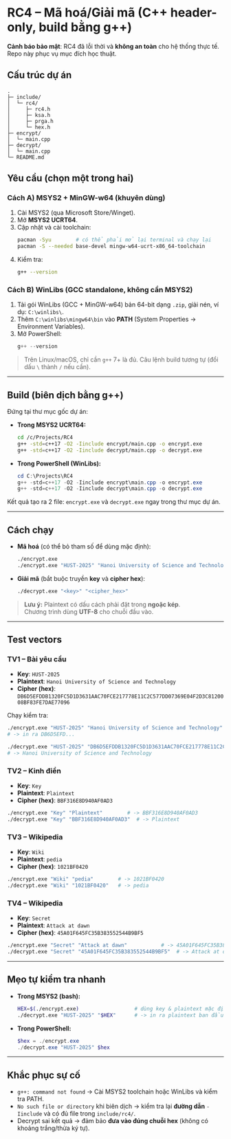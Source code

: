 # RC4 – Mã hoá/Giải mã (C++ header-only, build bằng g++)

**Cảnh báo bảo mật**: RC4 đã lỗi thời và **không an toàn** cho hệ thống thực tế. Repo này phục vụ mục đích học thuật.

## Cấu trúc dự án
```
.
├─ include/
│  └─ rc4/
│     ├─ rc4.h
│     ├─ ksa.h
│     ├─ prga.h
│     └─ hex.h
├─ encrypt/
│  └─ main.cpp
├─ decrypt/
│  └─ main.cpp
└─ README.md
```

## Yêu cầu (chọn **một** trong hai)

### Cách A) MSYS2 + MinGW-w64 (khuyên dùng)
1. Cài MSYS2 (qua Microsoft Store/Winget).
2. Mở **MSYS2 UCRT64**.
3. Cập nhật và cài toolchain:
   ```bash
   pacman -Syu        # có thể phải mở lại terminal và chạy lại
   pacman -S --needed base-devel mingw-w64-ucrt-x86_64-toolchain
   ```
4. Kiểm tra:
   ```bash
   g++ --version
   ```

### Cách B) WinLibs (GCC standalone, không cần MSYS2)
1. Tải gói WinLibs (GCC + MinGW-w64) bản 64-bit dạng `.zip`, giải nén, ví dụ: `C:\winlibs\`.
2. Thêm `C:\winlibs\mingw64\bin` vào **PATH** (System Properties → Environment Variables).
3. Mở PowerShell:
   ```powershell
   g++ --version
   ```

> Trên Linux/macOS, chỉ cần `g++` 7+ là đủ. Câu lệnh build tương tự (đổi dấu `\` thành `/` nếu cần).

---

## Build (biên dịch bằng g++)
Đứng tại thư mục gốc dự án:

- **Trong MSYS2 UCRT64:**
  ```bash
  cd /c/Projects/RC4
  g++ -std=c++17 -O2 -Iinclude encrypt/main.cpp -o encrypt.exe
  g++ -std=c++17 -O2 -Iinclude decrypt/main.cpp -o decrypt.exe
  ```

- **Trong PowerShell (WinLibs):**
  ```powershell
  cd C:\Projects\RC4
  g++ -std=c++17 -O2 -Iinclude encrypt\main.cpp -o encrypt.exe
  g++ -std=c++17 -O2 -Iinclude decrypt\main.cpp -o decrypt.exe
  ```

Kết quả tạo ra 2 file: `encrypt.exe` và `decrypt.exe` ngay trong thư mục dự án.

---

## Cách chạy

- **Mã hoá** (có thể bỏ tham số để dùng mặc định):
  ```bash
  ./encrypt.exe
  ./encrypt.exe "HUST-2025" "Hanoi University of Science and Technology"
  ```

- **Giải mã** (bắt buộc truyền **key** và **cipher hex**):
  ```bash
  ./decrypt.exe "<key>" "<cipher_hex>"
  ```

> **Lưu ý:** Plaintext có dấu cách phải đặt trong **ngoặc kép**.  
> Chương trình dùng **UTF-8** cho chuỗi đầu vào.

---

## Test vectors

### TV1 – Bài yêu cầu
- **Key**: `HUST-2025`  
- **Plaintext**: `Hanoi University of Science and Technology`  
- **Cipher (hex)**:  
  `DB6D5EFDDB1320FC5D1D3631AAC70FCE217778E11C2C577DD07369E04F2D3C8120008BF83FE7DAE77096`

Chạy kiểm tra:
```bash
./encrypt.exe "HUST-2025" "Hanoi University of Science and Technology"
# -> in ra DB6D5EFD...

./decrypt.exe "HUST-2025" "DB6D5EFDDB1320FC5D1D3631AAC70FCE217778E11C2C577DD07369E04F2D3C8120008BF83FE7DAE77096"
# -> Hanoi University of Science and Technology
```

### TV2 – Kinh điển
- **Key**: `Key`  
- **Plaintext**: `Plaintext`  
- **Cipher (hex)**: `BBF316E8D940AF0AD3`

```bash
./encrypt.exe "Key" "Plaintext"        # -> BBF316E8D940AF0AD3
./decrypt.exe "Key" "BBF316E8D940AF0AD3"  # -> Plaintext
```

### TV3 – Wikipedia
- **Key**: `Wiki`  
- **Plaintext**: `pedia`  
- **Cipher (hex)**: `1021BF0420`

```bash
./encrypt.exe "Wiki" "pedia"        # -> 1021BF0420
./decrypt.exe "Wiki" "1021BF0420"   # -> pedia
```

### TV4 – Wikipedia
- **Key**: `Secret`  
- **Plaintext**: `Attack at dawn`  
- **Cipher (hex)**: `45A01F645FC35B383552544B9BF5`

```bash
./encrypt.exe "Secret" "Attack at dawn"           # -> 45A01F645FC35B383552544B9BF5
./decrypt.exe "Secret" "45A01F645FC35B383552544B9BF5"  # -> Attack at dawn
```

---

## Mẹo tự kiểm tra nhanh

- **Trong MSYS2 (bash):**
  ```bash
  HEX=$(./encrypt.exe)                  # dùng key & plaintext mặc định
  ./decrypt.exe "HUST-2025" "$HEX"      # -> in ra plaintext ban đầu
  ```

- **Trong PowerShell:**
  ```powershell
  $hex = ./encrypt.exe
  ./decrypt.exe "HUST-2025" $hex
  ```

---

## Khắc phục sự cố
- `g++: command not found` → Cài MSYS2 toolchain hoặc WinLibs và kiểm tra PATH.  
- `No such file or directory` khi biên dịch → kiểm tra lại **đường dẫn** `-Iinclude` và có đủ file trong `include/rc4/`.  
- Decrypt sai kết quả → đảm bảo **đưa vào đúng chuỗi hex** (không có khoảng trắng/thừa ký tự).
